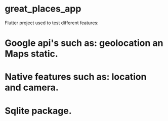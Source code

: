 # great_places_app

Flutter project used to test different features:
# Google api's such as: geolocation an Maps static. 
# Native features such as: location and camera.
# Sqlite package.
